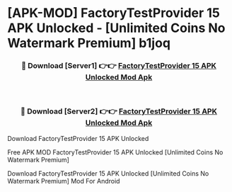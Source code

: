 # [APK-MOD] FactoryTestProvider 15 APK Unlocked - [Unlimited Coins No Watermark Premium] b1joq



<div align="center">
<h3>🔴 Download [Server1] 👉👉 <a href="https://momento.my/?title=FactoryTestProvider_15_APK_Unlocked">FactoryTestProvider 15 APK Unlocked Mod Apk</a></h3><br>

<h3>🔴 Download [Server2] 👉👉 <a href="https://momento.my/?title=FactoryTestProvider_15_APK_Unlocked">FactoryTestProvider 15 APK Unlocked Mod Apk</a></h3>
</div>



Download FactoryTestProvider 15 APK Unlocked 

Free APK MOD FactoryTestProvider 15 APK Unlocked [Unlimited Coins No Watermark Premium]

Download FactoryTestProvider 15 APK Unlocked [Unlimited Coins No Watermark Premium] Mod For Android
